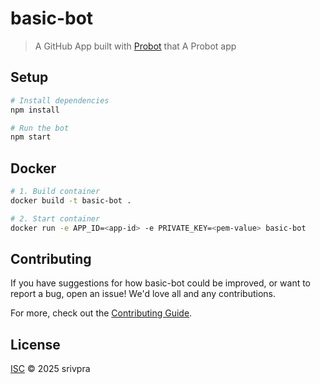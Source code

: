 # basic-bot

> A GitHub App built with [Probot](https://github.com/probot/probot) that A Probot app

## Setup

```sh
# Install dependencies
npm install

# Run the bot
npm start
```

## Docker

```sh
# 1. Build container
docker build -t basic-bot .

# 2. Start container
docker run -e APP_ID=<app-id> -e PRIVATE_KEY=<pem-value> basic-bot
```

## Contributing

If you have suggestions for how basic-bot could be improved, or want to report a bug, open an issue! We'd love all and any contributions.

For more, check out the [Contributing Guide](CONTRIBUTING.md).

## License

[ISC](LICENSE) © 2025 srivpra
